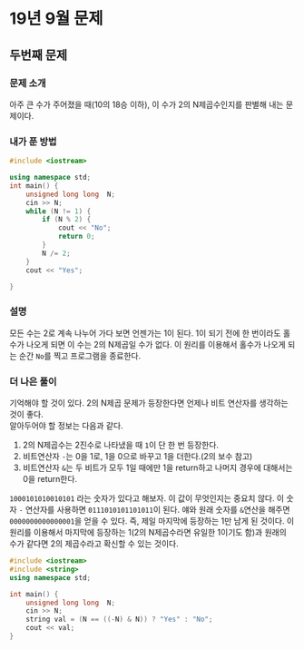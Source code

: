 # 19년 9월 문제

## 두번째 문제

### 문제 소개

아주 큰 수가 주어졌을 때(10의 18승 이하), 이 수가 2의 N제곱수인지를 판별해 내는 문제이다.

### 내가 푼 방법

```cpp
#include <iostream>

using namespace std;
int main() {
    unsigned long long  N;
    cin >> N;
    while (N != 1) {
        if (N % 2) {
            cout << "No";
            return 0;
        }
        N /= 2;
    }
    cout << "Yes";

}
```

### 설명

모든 수는 2로 계속 나누어 가다 보면 언젠가는 1이 된다. 1이 되기 전에 한 번이라도 홀수가 나오게 되면 이 수는 2의 N제곱일 수가 없다. 이 원리를 이용해서 홀수가 나오게 되는 순간 `No`를 찍고 프로그램을 종료한다.

### 더 나은 풀이

기억해야 할 것이 있다. 2의 N제곱 문제가 등장한다면 언제나 비트 연산자를 생각하는 것이 좋다.  
알아두어야 할 정보는 다음과 같다.

1. 2의 N제곱수는 2진수로 나타냈을 때 `1`이 단 한 번 등장한다.
2. 비트연산자 `-`는 0을 1로, 1을 0으로 바꾸고 1을 더한다.(2의 보수 참고)
3. 비트연산자 `&`는 두 비트가 모두 1일 때에만 1을 return하고 나머지 경우에 대해서는 0을 return한다.

`1000101010010101` 라는 숫자가 있다고 해보자. 이 값이 무엇인지는 중요치 않다. 이 숫자 `-` 연산자를 사용하면 `0111010101101011`이 된다. 얘와 원래 숫자를 `&`연산을 해주면
`0000000000000001`을 얻을 수 있다. 즉, 제일 마지막에 등장하는 1만 남게 된 것이다. 이 원리를 이용해서 마지막에 등장하는 1(2의 N제곱수라면 유일한 1이기도 함)과 원래의 수가 같다면 2의 제곱수라고 확신할 수 있는 것이다.

```cpp
#include <iostream>
#include <string>
using namespace std;

int main() {
    unsigned long long  N;
    cin >> N;
    string val = (N == ((-N) & N)) ? "Yes" : "No";
    cout << val;
}
```
